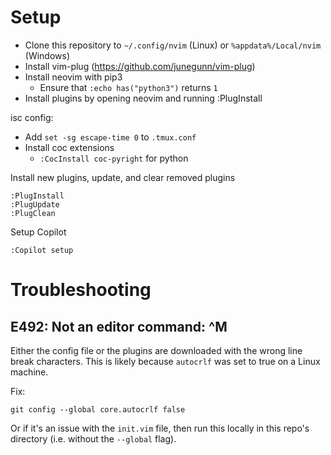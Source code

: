 # Setup

* Clone this repository to `~/.config/nvim` (Linux) or `%appdata%/Local/nvim` (Windows)
* Install vim-plug (https://github.com/junegunn/vim-plug)
* Install neovim with pip3
  * Ensure that `:echo has("python3")` returns `1`
* Install plugins by opening neovim and running :PlugInstall

isc config:
* Add `set -sg escape-time 0` to `.tmux.conf`
* Install coc extensions
  * `:CocInstall coc-pyright` for python

Install new plugins, update, and clear removed plugins
```
:PlugInstall
:PlugUpdate
:PlugClean
```

Setup Copilot
```
:Copilot setup
```

# Troubleshooting

## E492: Not an editor command: ^M

Either the config file or the plugins are downloaded with the wrong line break characters. This is likely because `autocrlf` was set to true on a Linux machine.

Fix:
```
git config --global core.autocrlf false
```
Or if it's an issue with the `init.vim` file, then run this locally in this repo's directory (i.e. without the `--global` flag).
